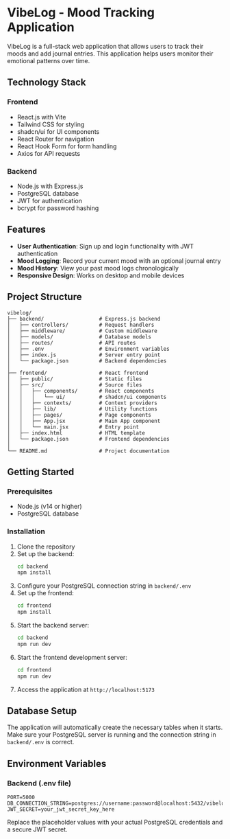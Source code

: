# VibeLog - Mood Tracking Application

VibeLog is a full-stack web application that allows users to track their moods and add journal entries. This application helps users monitor their emotional patterns over time.

## Technology Stack

### Frontend
- React.js with Vite
- Tailwind CSS for styling
- shadcn/ui for UI components
- React Router for navigation
- React Hook Form for form handling
- Axios for API requests

### Backend
- Node.js with Express.js
- PostgreSQL database
- JWT for authentication
- bcrypt for password hashing

## Features

- **User Authentication**: Sign up and login functionality with JWT authentication
- **Mood Logging**: Record your current mood with an optional journal entry
- **Mood History**: View your past mood logs chronologically
- **Responsive Design**: Works on desktop and mobile devices

## Project Structure

```
vibelog/
├── backend/                  # Express.js backend
│   ├── controllers/          # Request handlers
│   ├── middleware/           # Custom middleware
│   ├── models/               # Database models
│   ├── routes/               # API routes
│   ├── .env                  # Environment variables
│   ├── index.js              # Server entry point
│   └── package.json          # Backend dependencies
│
├── frontend/                 # React frontend
│   ├── public/               # Static files
│   ├── src/                  # Source files
│   │   ├── components/       # React components
│   │   │   └── ui/           # shadcn/ui components
│   │   ├── contexts/         # Context providers
│   │   ├── lib/              # Utility functions
│   │   ├── pages/            # Page components
│   │   ├── App.jsx           # Main App component
│   │   └── main.jsx          # Entry point
│   ├── index.html            # HTML template
│   └── package.json          # Frontend dependencies
│
└── README.md                 # Project documentation
```

## Getting Started

### Prerequisites

- Node.js (v14 or higher)
- PostgreSQL database

### Installation

1. Clone the repository
2. Set up the backend:
   ```bash
   cd backend
   npm install
   ```
3. Configure your PostgreSQL connection string in `backend/.env`
4. Set up the frontend:
   ```bash
   cd frontend
   npm install
   ```
5. Start the backend server:
   ```bash
   cd backend
   npm run dev
   ```
6. Start the frontend development server:
   ```bash
   cd frontend
   npm run dev
   ```
7. Access the application at `http://localhost:5173`

## Database Setup

The application will automatically create the necessary tables when it starts. Make sure your PostgreSQL server is running and the connection string in `backend/.env` is correct.

## Environment Variables

### Backend (.env file)
```
PORT=5000
DB_CONNECTION_STRING=postgres://username:password@localhost:5432/vibelog
JWT_SECRET=your_jwt_secret_key_here
```

Replace the placeholder values with your actual PostgreSQL credentials and a secure JWT secret.
